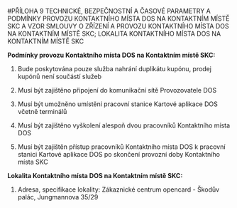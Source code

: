 #PŘÍLOHA 9 TECHNICKÉ, BEZPEČNOSTNÍ A ČASOVÉ PARAMETRY A PODMÍNKY PROVOZU KONTAKTNÍHO MÍSTA DOS NA KONTAKTNÍM MÍSTĚ SKC A VZOR SMLOUVY O ZŘÍZENÍ A PROVOZU KONTAKTNÍHO MÍSTA DOS NA KONTAKTNÍM MÍSTĚ SKC; LOKALITA KONTAKTNÍHO MÍSTA DOS NA KONTAKTNÍM MÍSTĚ SKC

**Podmínky provozu Kontaktního místa DOS na Kontaktním místě SKC:**

1. Bude poskytována pouze služba nahrání duplikátu kupónu, prodej kupónů není součástí služeb

2. Musí být zajištěno připojení do komunikační sítě Provozovatele DOS

3. Musí být umožněno umístění pracovní stanice Kartové aplikace DOS včetně terminálů

4. Musí být zajištěno vyškolení alespoň dvou pracovníků Kontaktního místa DOS

5. Musí být zajištěn přístup pracovníků Kontaktního místa DOS k pracovní stanici Kartové aplikace DOS po skončení provozní doby Kontaktního místa SKC

**Lokalita Kontaktního místa DOS na Kontaktním místě SKC:**

1) Adresa, specifikace lokality: Zákaznické centrum opencard - Škodův palác, Jungmannova 35/29
